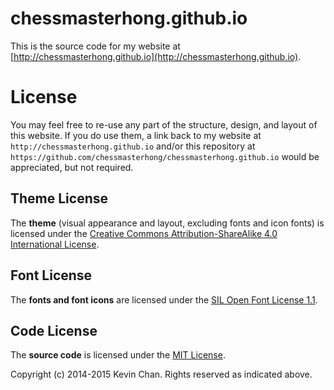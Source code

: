 # chessmasterhong.github.io

This is the source code for my website at [http://chessmasterhong.github.io](http://chessmasterhong.github.io).


# License

You may feel free to re-use any part of the structure, design, and layout of this website. If you do use them, a link back to my website at `http://chessmasterhong.github.io` and/or this repository at `https://github.com/chessmasterhong/chessmasterhong.github.io` would be appreciated, but not required.

## Theme License

The **theme** (visual appearance and layout, excluding fonts and icon fonts) is licensed under the [Creative Commons Attribution-ShareAlike 4.0 International License](https://creativecommons.org/licenses/by-sa/4.0/).

## Font License

The **fonts and font icons** are licensed under the [SIL Open Font License 1.1](http://scripts.sil.org/OFL).

## Code License

The **source code** is licensed under the [MIT License](http://opensource.org/licenses/MIT).


Copyright (c) 2014-2015 Kevin Chan. Rights reserved as indicated above.
